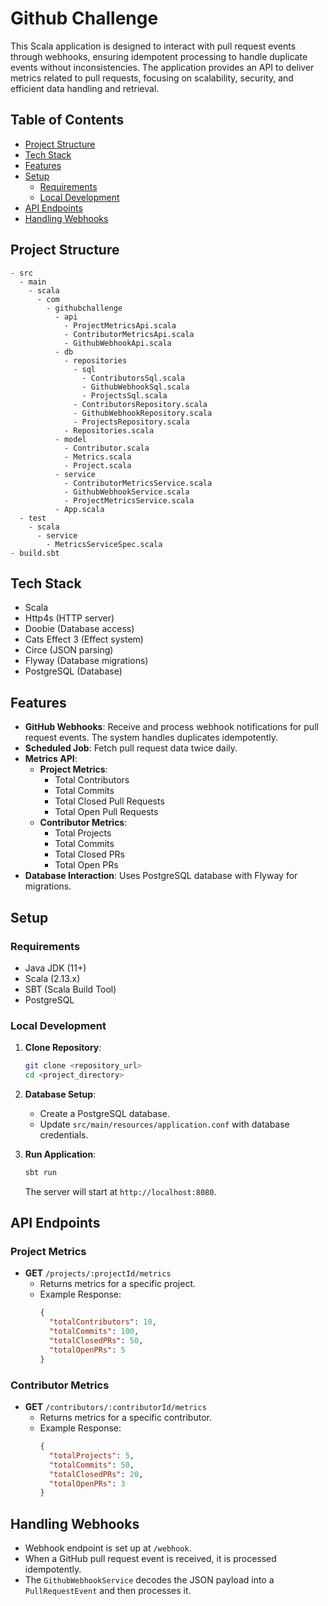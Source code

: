 # Github Challenge

This Scala application is designed to interact with pull request events through webhooks, ensuring idempotent processing to handle duplicate events without inconsistencies.  The application provides an API to deliver metrics related to pull requests, focusing on scalability, security, and efficient data handling and retrieval.

## Table of Contents
- [Project Structure](#project-structure)
- [Tech Stack](#tech-stack)
- [Features](#features)
- [Setup](#setup)
    - [Requirements](#requirements)
    - [Local Development](#local-development)
- [API Endpoints](#api-endpoints)
- [Handling Webhooks](#handling-webhooks)

## Project Structure
```
- src
  - main
    - scala
      - com
        - githubchallenge
          - api
            - ProjectMetricsApi.scala
            - ContributorMetricsApi.scala
            - GithubWebhookApi.scala
          - db
            - repositories
              - sql
                - ContributorsSql.scala
                - GithubWebhookSql.scala
                - ProjectsSql.scala
              - ContributorsRepository.scala
              - GithubWebhookRepository.scala
              - ProjectsRepository.scala
            - Repositories.scala
          - model
            - Contributor.scala
            - Metrics.scala
            - Project.scala
          - service
            - ContributorMetricsService.scala
            - GithubWebhookService.scala
            - ProjectMetricsService.scala
          - App.scala
  - test
    - scala
      - service
        - MetricsServiceSpec.scala
- build.sbt
```

## Tech Stack
- Scala
- Http4s (HTTP server)
- Doobie (Database access)
- Cats Effect 3 (Effect system)
- Circe (JSON parsing)
- Flyway (Database migrations)
- PostgreSQL (Database)

## Features
- **GitHub Webhooks**: Receive and process webhook notifications for pull request events. The system handles duplicates idempotently.
- **Scheduled Job**: Fetch pull request data twice daily.
- **Metrics API**:
    - **Project Metrics**:
        - Total Contributors
        - Total Commits
        - Total Closed Pull Requests
        - Total Open Pull Requests
    - **Contributor Metrics**:
        - Total Projects
        - Total Commits
        - Total Closed PRs
        - Total Open PRs
- **Database Interaction**: Uses PostgreSQL database with Flyway for migrations.

## Setup

### Requirements
- Java JDK (11+)
- Scala (2.13.x)
- SBT (Scala Build Tool)
- PostgreSQL

### Local Development
1. **Clone Repository**:
   ```bash
   git clone <repository_url>
   cd <project_directory>
   ```

2. **Database Setup**:
    - Create a PostgreSQL database.
    - Update `src/main/resources/application.conf` with database credentials.
   

3. **Run Application**:
   ```bash
   sbt run
   ```
   The server will start at `http://localhost:8080`.


## API Endpoints

### Project Metrics
- **GET** `/projects/:projectId/metrics`
    - Returns metrics for a specific project.
    - Example Response:
      ```json
      {
        "totalContributors": 10,
        "totalCommits": 100,
        "totalClosedPRs": 50,
        "totalOpenPRs": 5
      }
      ```

### Contributor Metrics
- **GET** `/contributors/:contributorId/metrics`
    - Returns metrics for a specific contributor.
    - Example Response:
      ```json
      {
        "totalProjects": 5,
        "totalCommits": 50,
        "totalClosedPRs": 20,
        "totalOpenPRs": 3
      }
      ```

## Handling Webhooks
- Webhook endpoint is set up at `/webhook`.
- When a GitHub pull request event is received, it is processed idempotently.
- The `GithubWebhookService` decodes the JSON payload into a `PullRequestEvent` and then processes it.
